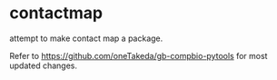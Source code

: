 # contactmap
attempt to make contact map a package. 


Refer to https://github.com/oneTakeda/gb-compbio-pytools for most updated changes.

